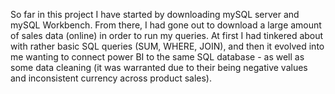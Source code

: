 So far in this project I have started by downloading mySQL server and mySQL Workbench. From there, I had gone out to download a large amount of sales data (online) in order to run my queries. At first I had tinkered about with rather basic SQL queries (SUM, WHERE, JOIN), and then it evolved into me wanting to connect power BI to the same SQL database - as well as some data cleaning (it was warranted due to their being negative values and inconsistent currency across product sales).
